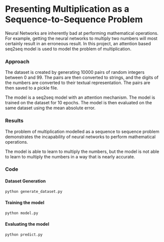 # Presenting Multiplication as a Sequence-to-Sequence Problem

Neural Networks are inherently bad at performing mathematical operations. For example, getting the neural networks to multiply two numbers will most certainly result in an erroneous result. In this project, an attention based seq2seq model is used to model the problem of multiplication. 


### Approach

The dataset is created by generating 10000 pairs of random integers between 0 and 99. The pairs are then converted to strings, and the digits of the numbers are converted to their textual representation. The pairs are then saved to a pickle file.

The model is a seq2seq model with an attention mechanism. The model is trained on the dataset for 10 epochs. The model is then evaluated on the same dataset using the mean absolute error.

### Results

The problem of multiplication modelled as a sequence to sequence problem demonstrates the incapability of neural networks to perform mathematical operations.

The model is able to learn to multiply the numbers, but the model is not able to learn to multiply the numbers in a way that is nearly accurate.

### Code

#### Dataset Generation

```bash
python generate_dataset.py
```

#### Training the model

```bash
python model.py
```

#### Evaluating the model

```bash
python predict.py
```
